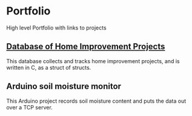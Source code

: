 # Portfolio
High level Portfolio with links to projects

##  [Database of Home Improvement Projects](https://paulskelly.github.io/hello-git/)
This database collects and tracks home improvement projects, and is written in C, as a struct of structs.

## Arduino soil moisture monitor
This Arduino project records soil moisture content and puts the data out over a TCP server.
